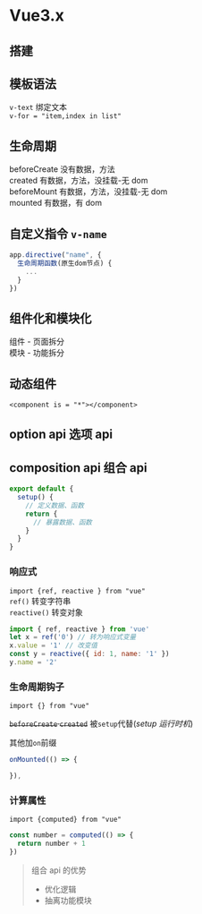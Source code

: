 # Vue3.x

## 搭建

## 模板语法

`v-text` 绑定文本  
`v-for = "item,index in list"`

## 生命周期

beforeCreate 没有数据，方法  
created 有数据，方法，没挂载-无 dom  
beforeMount 有数据，方法，没挂载-无 dom  
mounted 有数据，有 dom

## 自定义指令 `v-name`

```js
app.directive("name", {
  生命周期函数(原生dom节点) {
    ...
  }
})
```

## 组件化和模块化

组件 - 页面拆分  
模块 - 功能拆分

## 动态组件

`<component is = "*"></component>`

## option api 选项 api

## composition api 组合 api

```js
export default {
  setup() {
    // 定义数据、函数
    return {
      // 暴露数据、函数
    }
  }
}
```

### 响应式

`import {ref, reactive } from "vue"`  
`ref()` 转变字符串  
`reactive()` 转变对象

```js
import { ref, reactive } from 'vue'
let x = ref('0') // 转为响应式变量
x.value = '1' // 改变值
const y = reactive({ id: 1, name: '1' })
y.name = '2'
```

### 生命周期钩子

`import {} from "vue"`

~~`beforeCreate` `created`~~ 被`setup`代替(_setup 运行时机_)

其他加`on`前缀

```js
onMounted(() => {

}),
```

### 计算属性

`import {computed} from "vue"`

```js
const number = computed(() => {
  return number + 1
})
```

> 组合 api 的优势
>
> - 优化逻辑
> - 抽离功能模块
